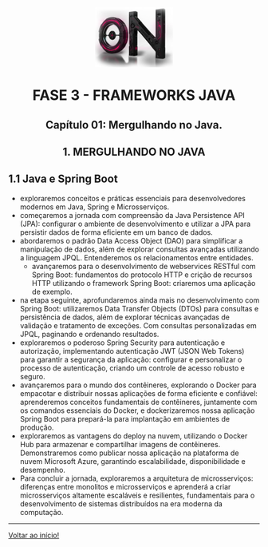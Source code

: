 <div align="center">
<a href="https://github.com/DigouO" target="_blank"><img align="center" height="120px" src="../assets/logo.png" /></a>
<h1>FASE 3 - FRAMEWORKS JAVA</h1>
<h2>Capítulo 01: Mergulhando no Java.</h2>
</div>

<div align="center">
<h2>1. MERGULHANDO NO JAVA</h2>
</div>

## 1.1 Java e Spring Boot

- exploraremos conceitos e práticas essenciais para desenvolvedores modernos em Java, Spring e Microsserviços.
- começaremos a jornada com compreensão da Java Persistence API (JPA): configurar o ambiente de desenvolvimento e utilizar a JPA para persistir dados de forma eficiente em um banco de dados. 
- abordaremos o padrão Data Access Object (DAO) para simplificar a manipulação de dados, além de explorar consultas avançadas utilizando a linguagem JPQL. Entenderemos os relacionamentos entre entidades.
    - avançaremos para o desenvolvimento de webservices RESTful com Spring Boot: fundamentos do protocolo HTTP e crição de recursos HTTP utilizando o framework Spring Boot: criaremos uma aplicação de exemplo.
- na etapa seguinte, aprofundaremos ainda mais no desenvolvimento com Spring Boot: utilizaremos Data Transfer Objects (DTOs) para consultas e persistência de dados, além de explorar técnicas avançadas de validação e tratamento de exceções. Com consultas personalizadas em JPQL, paginando e ordenando resultados.
- exploraremos o poderoso Spring Security para autenticação e autorização, implementando autenticação JWT (JSON Web Tokens) para garantir a segurança da aplicação: configurar e personalizar o processo de autenticação, criando um controle de acesso robusto e seguro.
- avançaremos para o mundo dos contêineres, explorando o Docker para empacotar e distribuir nossas aplicações de forma eficiente e confiável: aprenderemos conceitos fundamentais de contêineres, juntamente com os comandos essenciais do Docker, e dockerizaremos nossa aplicação Spring Boot para prepará-la para implantação em ambientes de produção.
- exploraremos as vantagens do deploy na nuvem, utilizando o Docker Hub para armazenar e compartilhar imagens de contêineres. Demonstraremos como publicar nossa aplicação na plataforma de nuvem Microsoft Azure, garantindo escalabilidade, disponibilidade e desempenho.
- Para concluir a jornada, exploraremos a arquitetura de microsserviços: diferenças entre monolitos e microsserviços e aprenderá a criar microsserviços altamente escaláveis e resilientes, fundamentais para o desenvolvimento de sistemas distribuídos na era moderna da computação.

--- 

[Voltar ao início!](https://github.com/DigouO/Smart_Cities_FIAP_2024)